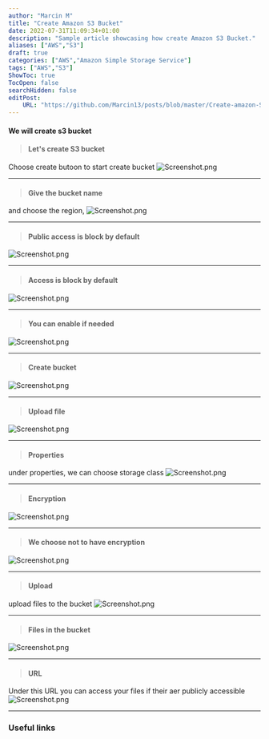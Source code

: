 ```yaml
---
author: "Marcin M"
title: "Create Amazon S3 Bucket"
date: 2022-07-31T11:09:34+01:00
description: "Sample article showcasing how create Amazon S3 Bucket."
aliases: ["AWS","S3"]
draft: true
categories: ["AWS","Amazon Simple Storage Service"]
tags: ["AWS","S3"]
ShowToc: true
TocOpen: false
searchHidden: false
editPost:
    URL: "https://github.com/Marcin13/posts/blob/master/Create-amazon-S3-bucket.md"
---
```

#### We will create s3 bucket

> #### Let's create S3 bucket
Choose create butoon to start create bucket
![Screenshot.png](http://marcinmitruk.link/img/Create-amazon-S3-bucket/Screenshot_1.png)
***

> #### Give the bucket name
and choose the region, 
![Screenshot.png](http://marcinmitruk.link/img/Create-amazon-S3-bucket/Screenshot_2.png)
***

> #### Public access is block by default

![Screenshot.png](http://marcinmitruk.link/img/Create-amazon-S3-bucket/Screenshot_3.png)
***

> #### Access is block by default

![Screenshot.png](http://marcinmitruk.link/img/Create-amazon-S3-bucket/Screenshot_4.png)
***

> #### You can enable if needed

![Screenshot.png](http://marcinmitruk.link/img/Create-amazon-S3-bucket/Screenshot_5.png)
***

> #### Create bucket

![Screenshot.png](http://marcinmitruk.link/img/Create-amazon-S3-bucket/Screenshot_6.png)
***

> #### Upload file

![Screenshot.png](http://marcinmitruk.link/img/Create-amazon-S3-bucket/Screenshot_7.png)
***

> #### Properties
under properties, we can choose storage class
![Screenshot.png](http://marcinmitruk.link/img/Create-amazon-S3-bucket/Screenshot_8.png)
***

> #### Encryption 

![Screenshot.png](http://marcinmitruk.link/img/Create-amazon-S3-bucket/Screenshot_9.png)
***

> #### We choose not to have encryption

![Screenshot.png](http://marcinmitruk.link/img/Create-amazon-S3-bucket/Screenshot_10.png)
***

> #### Upload
upload files to the bucket
![Screenshot.png](http://marcinmitruk.link/img/Create-amazon-S3-bucket/Screenshot_11.png)
***

> #### Files in the bucket

![Screenshot.png](http://marcinmitruk.link/img/Create-amazon-S3-bucket/Screenshot_12.png)
***

> #### URL
Under this URL you can access your files if their aer publicly accessible
![Screenshot.png](http://marcinmitruk.link/img/Create-amazon-S3-bucket/Screenshot_13.png)
***

### Useful links
